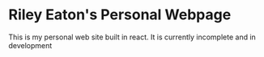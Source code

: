 # Riley Eaton's Personal Webpage

This is my personal web site built in react. It is currently incomplete and in development